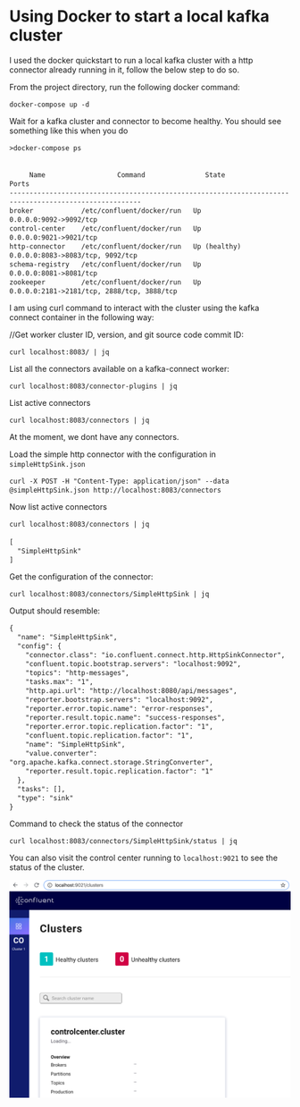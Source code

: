 # Using Docker to start a local kafka cluster

I used the docker quickstart to run a local kafka cluster with a http connector already running in it, follow the below step to do so. 

From the project directory, run the following docker command:

```
docker-compose up -d
```
Wait for a kafka cluster and connector to become healthy. You should see something like this when you do 

```
>docker-compose ps


     Name                  Command               State                         Ports                   
-------------------------------------------------------------------------------------------------------
broker            /etc/confluent/docker/run   Up             0.0.0.0:9092->9092/tcp                    
control-center    /etc/confluent/docker/run   Up             0.0.0.0:9021->9021/tcp                    
http-connector    /etc/confluent/docker/run   Up (healthy)   0.0.0.0:8083->8083/tcp, 9092/tcp          
schema-registry   /etc/confluent/docker/run   Up             0.0.0.0:8081->8081/tcp                    
zookeeper         /etc/confluent/docker/run   Up             0.0.0.0:2181->2181/tcp, 2888/tcp, 3888/tcp
```

I am using curl command to interact with the cluster using the kafka connect container in the following way:

//Get worker cluster ID, version, and git source code commit ID:
```
curl localhost:8083/ | jq
```

List all the connectors available on a kafka-connect worker:
```
curl localhost:8083/connector-plugins | jq
```

List active connectors
```
curl localhost:8083/connectors | jq
```
At the moment, we dont have any connectors.

Load the simple http connector with the configuration in `simpleHttpSink.json`

```
curl -X POST -H "Content-Type: application/json" --data @simpleHttpSink.json http://localhost:8083/connectors
```
Now list active connectors
```
curl localhost:8083/connectors | jq

[
  "SimpleHttpSink"
]
```

Get the configuration of the connector:

```
curl localhost:8083/connectors/SimpleHttpSink | jq
```
Output should resemble:
```
{
  "name": "SimpleHttpSink",
  "config": {
    "connector.class": "io.confluent.connect.http.HttpSinkConnector",
    "confluent.topic.bootstrap.servers": "localhost:9092",
    "topics": "http-messages",
    "tasks.max": "1",
    "http.api.url": "http://localhost:8080/api/messages",
    "reporter.bootstrap.servers": "localhost:9092",
    "reporter.error.topic.name": "error-responses",
    "reporter.result.topic.name": "success-responses",
    "reporter.error.topic.replication.factor": "1",
    "confluent.topic.replication.factor": "1",
    "name": "SimpleHttpSink",
    "value.converter": "org.apache.kafka.connect.storage.StringConverter",
    "reporter.result.topic.replication.factor": "1"
  },
  "tasks": [],
  "type": "sink"
}
```
Command to check the status of the connector

```
curl localhost:8083/connectors/SimpleHttpSink/status | jq
```

You can also visit the control center running to `localhost:9021` to see the status of the cluster.

![Confluent Control Center](../images/Control_Center.png)
